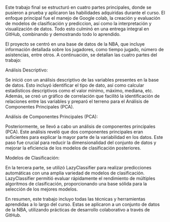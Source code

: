 Este trabajo final se estructuró en cuatro partes principales, donde se pusieron a prueba y aplicaron las habilidades adquiridas durante el curso. El enfoque principal fue el manejo
de Google colab, la creación y evaluación de modelos de clasificación y prediccion, así como la interpretación y visualización de datos. Todo esto culminó en una entrega integral en
GitHub, combinando y demostrando todo lo aprendido.

El proyecto se centró en una base de datos de la NBA, que incluye información detallada sobre los jugadores, como tiempo jugado, número de asistencias, entre otros. A continuación, 
se detallan las cuatro partes del trabajo:

Análisis Descriptivo:

Se inició con un análisis descriptivo de las variables presentes en la base de datos. Esto incluyó identificar el tipo de dato, así como calcular estadísticos descriptivos como el valor 
mínimo, máximo, mediana, etc. Además, se creó un gráfico de correlación que facilitó la identificación de relaciones entre las variables y preparó el terreno para el Análisis de
Componentes Principales (PCA).

Análisis de Componentes Principales (PCA):

Posteriormente, se llevó a cabo un análisis de componentes principales (PCA). Este análisis reveló que dos componentes principales eran suficientes para explicar la mayor parte de la
variabilidad en los datos. Este paso fue crucial para reducir la dimensionalidad del conjunto de datos y mejorar la eficiencia de los modelos de clasificación posteriores.

Modelos de Clasificación:

En la tercera parte, se utilizó LazyClassifier para realizar predicciones automáticas con una amplia variedad de modelos de clasificación. LazyClassifier permitió evaluar rápidamente 
el rendimiento de múltiples algoritmos de clasificación, proporcionando una base sólida para la selección de los mejores modelos.


En resumen, este trabajo incluyo todas las técnicas y herramientas aprendidas a lo largo del curso. Estas se aplicaron a un conjunto de datos de la NBA, utilizando prácticas
de desarrollo colaborativo a través de GitHub. 
